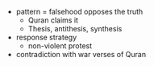 - pattern = falsehood opposes the truth
    - Quran claims it
    - Thesis, antithesis, synthesis
- response strategy
    - non-violent protest
- contradiction with war verses of Quran
